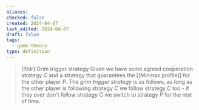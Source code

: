 ```yaml
---
aliases: 
checked: false
created: 2024-04-07
last_edited: 2024-04-07
draft: false
tags:
  - game-theory
type: definition
---
```

>[!tldr] Grim trigger strategy
>Given we have some agreed cooperation strategy $C$ and a strategy that guarantees the [[Minmax profile]] for the other player $P$. The *grim trigger strategy* is as follows, as long as the other player is following strategy $C$ we follow strategy $C$ too - if they ever don't follow strategy $C$ we switch to strategy $P$ for the rest of time.

